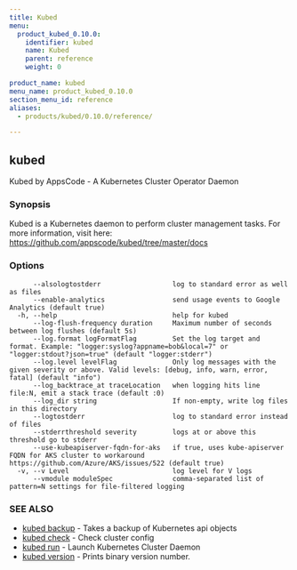 ```yaml
---
title: Kubed
menu:
  product_kubed_0.10.0:
    identifier: kubed
    name: Kubed
    parent: reference
    weight: 0

product_name: kubed
menu_name: product_kubed_0.10.0
section_menu_id: reference
aliases:
  - products/kubed/0.10.0/reference/

---
```

## kubed

Kubed by AppsCode - A Kubernetes Cluster Operator Daemon

### Synopsis

Kubed is a Kubernetes daemon to perform cluster management tasks. For more information, visit here: https://github.com/appscode/kubed/tree/master/docs

### Options

```
      --alsologtostderr                  log to standard error as well as files
      --enable-analytics                 send usage events to Google Analytics (default true)
  -h, --help                             help for kubed
      --log-flush-frequency duration     Maximum number of seconds between log flushes (default 5s)
      --log.format logFormatFlag         Set the log target and format. Example: "logger:syslog?appname=bob&local=7" or "logger:stdout?json=true" (default "logger:stderr")
      --log.level levelFlag              Only log messages with the given severity or above. Valid levels: [debug, info, warn, error, fatal] (default "info")
      --log_backtrace_at traceLocation   when logging hits line file:N, emit a stack trace (default :0)
      --log_dir string                   If non-empty, write log files in this directory
      --logtostderr                      log to standard error instead of files
      --stderrthreshold severity         logs at or above this threshold go to stderr
      --use-kubeapiserver-fqdn-for-aks   if true, uses kube-apiserver FQDN for AKS cluster to workaround https://github.com/Azure/AKS/issues/522 (default true)
  -v, --v Level                          log level for V logs
      --vmodule moduleSpec               comma-separated list of pattern=N settings for file-filtered logging
```

### SEE ALSO

* [kubed backup](/products/kubed/0.10.0/reference/kubed_backup)	 - Takes a backup of Kubernetes api objects
* [kubed check](/products/kubed/0.10.0/reference/kubed_check)	 - Check cluster config
* [kubed run](/products/kubed/0.10.0/reference/kubed_run)	 - Launch Kubernetes Cluster Daemon
* [kubed version](/products/kubed/0.10.0/reference/kubed_version)	 - Prints binary version number.

